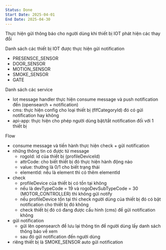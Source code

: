 ```yaml
---
Status: Done
Start Date: 2025-04-01
End Date: 2025-04-30
---
```

Thực hiện gửi thông báo cho người dùng khi thiết bị IOT phát hiện các thay đổi

Danh sách các thiết bị IOT được thực hiện gửi notification

- PRESENSCE_SENSOR
- DOOR_SENSOR
- MOTION_SENSOR
- SMOKE_SENSOR
- GATE

Danh sách các service
- Iot message handler
	thực hiện consume message và push notification đến (opensearch + notification)
- cms: thực hiện config cho loại thiết bị (flfCategoryId) đó có gửi notification hay  không
- api-app: thực hiện cho phép người dùng bật/tắt notification đối với 1 thiết bị

Flow

- consume message và tiến hành thực hiện check + gửi notification
- những thông tin có được từ message
	- rogoId: id của thiết bị (profileDeviceId)
	- attrCode: cho biết thiết bị đó thực hiện hành động nào
	- value: thường là 0/1 cho biết trạng thái
	- elementId: nếu là element thì có thêm elementId
- check
	- profileDevice của thiết bị có tồn tại không
	- nếu là devTypeCode = 19 và rogoDevSubTypeCode = 30 (MOTOR_CONTROLLER) thì không gửi notify
	- nếu profileDevice tồn tại thì check người dùng của thiết bị đó có bật notification cho thiết bị đó không
	- check thiết bị đó có đang được cấu hình (cms) để gửi notification không
- gửi notification
	- gửi lên opensearch để lưu lại thông tin để người dùng lấy danh sách thông báo về xem
	- sau đó gửi notification đến người dùng
- riêng thiết bị là SMOKE_SENSOR auto gửi notification
		